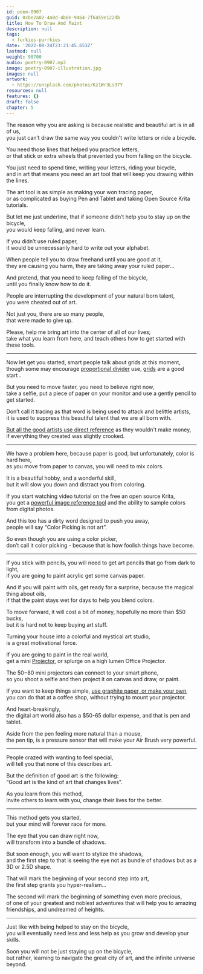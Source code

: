 ```yaml
---
id: poem-0907
guid: 0cbe2a02-4a0d-4b8e-9464-7f6459e122db
title: How To Draw And Paint
description: null
tags:
  - furkies-purrkies
date: '2022-08-24T23:21:45.653Z'
lastmod: null
weight: 90700
audio: poetry-0907.mp3
image: poetry-0907-illustration.jpg
images: null
artwork:
  - https://unsplash.com/photos/Kz1Wr3Ls37Y
resources: null
features: {}
draft: false
chapter: 5
---
```


The reason why you are asking is because realistic and beautiful art is in all of us,\
you just can’t draw the same way you couldn't write letters or ride a bicycle.

You need those lines that helped you practice letters,\
or that stick or extra wheels that prevented you from falling on the bicycle.

You just need to spend time, writing your letters, riding your bicycle,\
and in art that means you need an art tool that will keep you drawing within the lines.

The art tool is as simple as making your won tracing paper,\
or as complicated as buying Pen and Tablet and taking Open Source Krita tutorials.

But let me just underline, that if someone didn’t help you to stay up on the bicycle,\
you would keep falling, and never learn.

If you didn’t use ruled paper,\
it would be unnecessarily hard to write out your alphabet.

When people tell you to draw freehand until you are good at it,\
they are causing you harm, they are taking away your ruled paper...

And pretend, that you need to keep falling of the bicycle,\
until you finally know how to do it.

People are interrupting the development of your natural born talent,\
you were cheated out of art.

Not just you, there are so many people,\
that were made to give up.

Please, help me bring art into the center of all of our lives;\
take what you learn from here, and teach others how to get started with these tools.

---

Now let get you started, smart people talk about grids at this moment,\
though some may encourage [proportional divider](https://www.youtube.com/watch?v=cViRPLSlDLg) use, [grids](https://www.youtube.com/watch?v=bKtURFkwX6k) are a good start .

But you need to move faster, you need to believe right now,\
take a selfie, put a piece of paper on your monitor and use a gently pencil to get started.

Don’t call it tracing as that word is being used to attack and belittle artists,\
it is used to suppress this beautiful talent that we are all born with.

[But all the good artists use direct reference](https://www.youtube.com/watch?v=0fEMJp70tGU) as they wouldn't make money,\
if everything they created was slightly crooked.

---

We have a problem here, because paper is good, but unfortunately, color is hard here,\
as you move from paper to canvas, you will need to mix colors.

It is a beautiful hobby, and a wonderful skill,\
but it will slow you down and distract you from coloring.

If you start watching video tutorial on the free an open source Krita,\
you get a [powerful image reference tool](https://www.youtube.com/watch?v=XCVJyFHcb38) and the ability to sample colors from digital photos.

And this too has a dirty word designed to push you away,\
people will say “Color Picking is not art”.

So even though you are using a color picker,\
don’t call it color picking - because that is how foolish things have become.

---

If you stick with pencils, you will need to get art pencils that go from dark to light,\
if you are going to paint acrylic get some canvas paper.

And if you will paint with oils, get ready for a surprise, because the magical thing about oils,\
if that the paint stays wet for days to help you blend colors.

To move forward, it will cost a bit of money, hopefully no more than $50 bucks,\
but it is hard not to keep buying art stuff.

Turning your house into a colorful and mystical art studio,\
is a great motivational force.

If you are going to paint in the real world,\
get a mini [Projector](https://www.youtube.com/watch?v=G1fAWGTTFdY), or splurge on a high lumen Office Projector.

The $50-$80 mini projectors can connect to your smart phone,\
so you shoot a selfie and then project it on canvas and draw, or paint.

If you want to keep things simple, [use graphite paper, or make your own](https://www.youtube.com/watch?v=7w-Tjd5DrS0),\
you can do that at a coffee shop, without trying to mount your projector.

And heart-breakingly,\
the digital art world also has a $50-65 dollar expense, and that is pen and tablet.

Aside from the pen feeling more natural than a mouse,\
the pen tip, is a pressure sensor that will make your Air Brush very powerful.

---

People crazed with wanting to feel special,\
will tell you that none of this describes art.

But the definition of good art is the following:\
“Good art is the kind of art that changes lives”.

As you learn from this method,\
invite others to learn with you, change their lives for the better.

---

This method gets you started,\
but your mind will forever race for more.

The eye that you can draw right now,\
will transform into a bundle of shadows.

But soon enough, you will want to stylize the shadows,\
and the first step to that is seeing the eye not as bundle of shadows but as a 3D or 2.5D shape.

That will mark the beginning of your second step into art,\
the first step grants you hyper-realism...

The second will mark the beginning of something even more precious,\
of one of your greatest and noblest adventures that will help you to amazing friendships, and undreamed of heights.

---

Just like with being helped to stay on the bicycle,\
you will eventually need less and less help as you grow and develop your skills.

Soon you will not be just staying up on the bicycle,\
but rather, learning to navigate the great city of art, and the infinite universe beyond.
